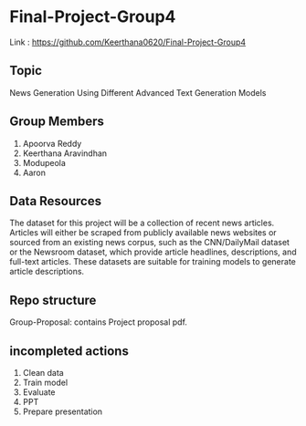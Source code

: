 # Final-Project-Group4
Link : https://github.com/Keerthana0620/Final-Project-Group4

## Topic

News Generation Using Different Advanced Text Generation Models

## Group Members
  1. Apoorva Reddy 
  2. Keerthana Aravindhan
  3. Modupeola 
  4. Aaron
     
## Data Resources

The dataset for this project will be a collection of recent news articles. Articles will either be scraped from publicly available news websites or sourced from an existing news corpus, such as the CNN/DailyMail dataset or the Newsroom dataset, which provide article headlines, descriptions, and full-text articles. These datasets are suitable for training models to generate article descriptions.	

## Repo structure

Group-Proposal: contains Project proposal pdf.

## incompleted actions
  1. Clean data
  2. Train model
  3. Evaluate
  4. PPT
  5. Prepare presentation

